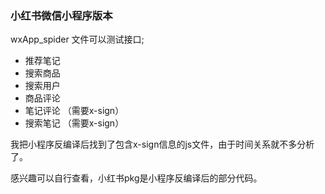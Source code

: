 

### 小红书微信小程序版本

wxApp_spider 文件可以测试接口;
   
- 推荐笔记   
- 搜索商品
- 搜索用户   
- 商品评论   
- 笔记评论  （需要x-sign） 
- 搜索笔记  （需要x-sign） 

我把小程序反编译后找到了包含x-sign信息的js文件，由于时间关系就不多分析了。

感兴趣可以自行查看，小红书pkg是小程序反编译后的部分代码。